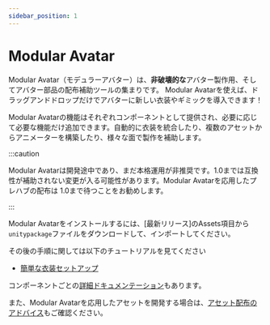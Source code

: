 ```yaml
---
sidebar_position: 1
---
```


# Modular Avatar

Modular Avatar（モデュラーアバター）は、**非破壊的な**アバター製作用、そしてアバター部品の配布補助ツールの集まりです。
Modular Avatarを使えば、ドラッグアンドドロップだけでアバターに新しい衣装やギミックを導入できます！

Modular Avatarの機能はそれぞれコンポーネントとして提供され、必要に応じて必要な機能だけ追加できます。自動的に衣装を統合したり、複数のアセットからアニメーターを構築したり、様々な面で製作を補助します。

:::caution

Modular Avatarは開発途中であり、まだ本格運用が非推奨です。1.0までは互換性が補助されない変更が入る可能性があります。Modular Avatarを応用したプレハブの配布は
1.0まで待つことをお勧めします。

:::

Modular Avatarをインストールするには、[最新リリース]のAssets項目から`unitypackage`ファイルをダウンロードして、インポートしてください。

その後の手順に関しては以下のチュートリアルを見てください
* [簡単な衣装セットアップ](tutorials/clothing)

コンポーネントごとの[詳細ドキュメンテーション](reference)もあります。

また、Modular Avatarを応用したアセットを開発する場合は、[アセット配布のアドバイス](distributing-prefabs)もご確認ください。